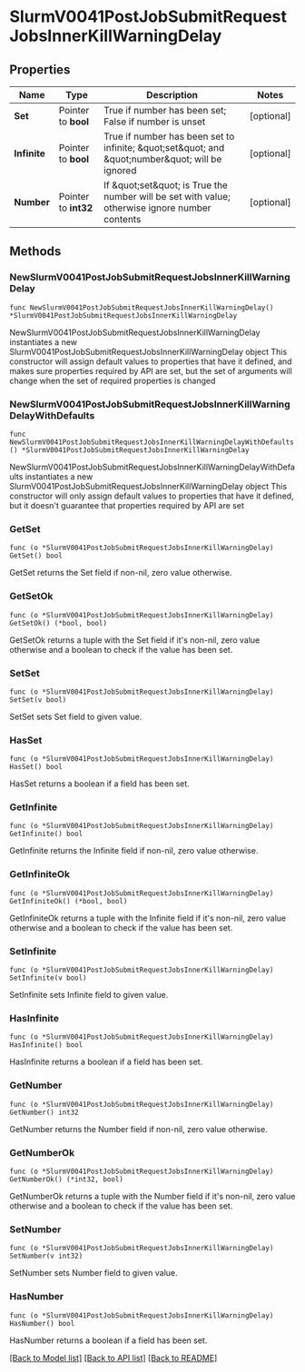 # SlurmV0041PostJobSubmitRequestJobsInnerKillWarningDelay

## Properties

Name | Type | Description | Notes
------------ | ------------- | ------------- | -------------
**Set** | Pointer to **bool** | True if number has been set; False if number is unset | [optional] 
**Infinite** | Pointer to **bool** | True if number has been set to infinite; \&quot;set\&quot; and \&quot;number\&quot; will be ignored | [optional] 
**Number** | Pointer to **int32** | If \&quot;set\&quot; is True the number will be set with value; otherwise ignore number contents | [optional] 

## Methods

### NewSlurmV0041PostJobSubmitRequestJobsInnerKillWarningDelay

`func NewSlurmV0041PostJobSubmitRequestJobsInnerKillWarningDelay() *SlurmV0041PostJobSubmitRequestJobsInnerKillWarningDelay`

NewSlurmV0041PostJobSubmitRequestJobsInnerKillWarningDelay instantiates a new SlurmV0041PostJobSubmitRequestJobsInnerKillWarningDelay object
This constructor will assign default values to properties that have it defined,
and makes sure properties required by API are set, but the set of arguments
will change when the set of required properties is changed

### NewSlurmV0041PostJobSubmitRequestJobsInnerKillWarningDelayWithDefaults

`func NewSlurmV0041PostJobSubmitRequestJobsInnerKillWarningDelayWithDefaults() *SlurmV0041PostJobSubmitRequestJobsInnerKillWarningDelay`

NewSlurmV0041PostJobSubmitRequestJobsInnerKillWarningDelayWithDefaults instantiates a new SlurmV0041PostJobSubmitRequestJobsInnerKillWarningDelay object
This constructor will only assign default values to properties that have it defined,
but it doesn't guarantee that properties required by API are set

### GetSet

`func (o *SlurmV0041PostJobSubmitRequestJobsInnerKillWarningDelay) GetSet() bool`

GetSet returns the Set field if non-nil, zero value otherwise.

### GetSetOk

`func (o *SlurmV0041PostJobSubmitRequestJobsInnerKillWarningDelay) GetSetOk() (*bool, bool)`

GetSetOk returns a tuple with the Set field if it's non-nil, zero value otherwise
and a boolean to check if the value has been set.

### SetSet

`func (o *SlurmV0041PostJobSubmitRequestJobsInnerKillWarningDelay) SetSet(v bool)`

SetSet sets Set field to given value.

### HasSet

`func (o *SlurmV0041PostJobSubmitRequestJobsInnerKillWarningDelay) HasSet() bool`

HasSet returns a boolean if a field has been set.

### GetInfinite

`func (o *SlurmV0041PostJobSubmitRequestJobsInnerKillWarningDelay) GetInfinite() bool`

GetInfinite returns the Infinite field if non-nil, zero value otherwise.

### GetInfiniteOk

`func (o *SlurmV0041PostJobSubmitRequestJobsInnerKillWarningDelay) GetInfiniteOk() (*bool, bool)`

GetInfiniteOk returns a tuple with the Infinite field if it's non-nil, zero value otherwise
and a boolean to check if the value has been set.

### SetInfinite

`func (o *SlurmV0041PostJobSubmitRequestJobsInnerKillWarningDelay) SetInfinite(v bool)`

SetInfinite sets Infinite field to given value.

### HasInfinite

`func (o *SlurmV0041PostJobSubmitRequestJobsInnerKillWarningDelay) HasInfinite() bool`

HasInfinite returns a boolean if a field has been set.

### GetNumber

`func (o *SlurmV0041PostJobSubmitRequestJobsInnerKillWarningDelay) GetNumber() int32`

GetNumber returns the Number field if non-nil, zero value otherwise.

### GetNumberOk

`func (o *SlurmV0041PostJobSubmitRequestJobsInnerKillWarningDelay) GetNumberOk() (*int32, bool)`

GetNumberOk returns a tuple with the Number field if it's non-nil, zero value otherwise
and a boolean to check if the value has been set.

### SetNumber

`func (o *SlurmV0041PostJobSubmitRequestJobsInnerKillWarningDelay) SetNumber(v int32)`

SetNumber sets Number field to given value.

### HasNumber

`func (o *SlurmV0041PostJobSubmitRequestJobsInnerKillWarningDelay) HasNumber() bool`

HasNumber returns a boolean if a field has been set.


[[Back to Model list]](../README.md#documentation-for-models) [[Back to API list]](../README.md#documentation-for-api-endpoints) [[Back to README]](../README.md)


